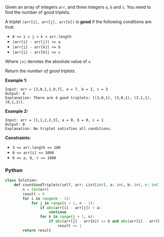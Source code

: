 Given an array of integers  `arr`, and three integers `a`, `b` and `c`. You need to find the number of good triplets.

A triplet  `(arr[i], arr[j], arr[k])` is  **good**  if the following conditions are true:

-   `0 <= i < j < k < arr.length`
-   `|arr[i] - arr[j]| <= a`
-   `|arr[j] - arr[k]| <= b`
-   `|arr[i] - arr[k]| <= c`

Where  `|x|`  denotes the absolute value of  `x`.

Return _the number of good triplets_.

**Example 1:**
```
Input: arr = [3,0,1,1,9,7], a = 7, b = 2, c = 3
Output: 4
Explanation: There are 4 good triplets: [(3,0,1), (3,0,1), (3,1,1), (0,1,1)].
```

**Example 2:**
```
Input: arr = [1,1,2,2,3], a = 0, b = 0, c = 1
Output: 0
Explanation: No triplet satisfies all conditions.
```

**Constraints:**

-   `3 <= arr.length <= 100`
-   `0 <= arr[i] <= 1000`
-   `0 <= a, b, c <= 1000`


### Python
```python
class Solution:
    def countGoodTriplets(self, arr: List[int], a: int, b: int, c: int) -> int:
        n = len(arr)
        result = 0
        for i in range(n - 2):
            for j in range(i + 1, n - 1):
                if abs(arr[i] - arr[j]) > a:
                    continue
                for k in range(j + 1, n):
                    if abs(arr[j] - arr[k]) <= b and abs(arr[i] - arr[k]) <= c:
                        result += 1
        return result
```